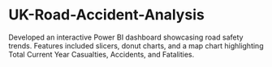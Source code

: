 # UK-Road-Accident-Analysis
Developed an interactive Power BI dashboard showcasing road safety trends. Features included slicers, donut charts, and a map chart highlighting Total Current Year Casualties, Accidents, and Fatalities.
